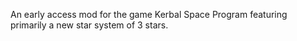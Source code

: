 An early access mod for the game Kerbal Space Program featuring primarily a new star system of 3 stars.
